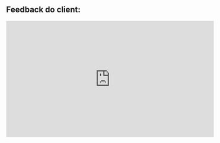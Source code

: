 ## Feedback do client:

<iframe width="560" height="315" src="https://www.youtube.com/embed/gdc0abKv3sM?si=LXXB03F5yHMOHq1G" title="YouTube video player" frameborder="0" allow="accelerometer; autoplay; clipboard-write; encrypted-media; gyroscope; picture-in-picture; web-share" referrerpolicy="strict-origin-when-cross-origin" allowfullscreen></iframe>
